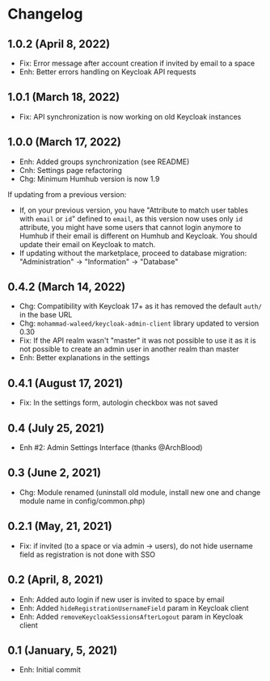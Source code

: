 Changelog
=========

1.0.2 (April 8, 2022)
--------------------
- Fix: Error message after account creation if invited by email to a space
- Enh: Better errors handling on Keycloak API requests


1.0.1 (March 18, 2022)
--------------------
- Fix: API synchronization is now working on old Keycloak instances


1.0.0 (March 17, 2022)
--------------------
- Enh: Added groups synchronization (see README)
- Cnh: Settings page refactoring
- Chg: Minimum Humhub version is now 1.9

If updating from a previous version:
 - If, on your previous version, you have "Attribute to match user tables with `email` or `id`" defined to `email`, as this version now uses only `id` attribute, you might have some users that cannot login anymore to Humhub if their email is different on Humhub and Keycloak. You should update their email on Keycloak to match.
 - If updating without the marketplace, proceed to database migration: "Administration" -> "Information" -> "Database"


0.4.2 (March 14, 2022)
--------------------
- Chg: Compatibility with Keycloak 17+ as it has removed the default `auth/` in the base URL
- Chg: `mohammad-waleed/keycloak-admin-client` library updated to version 0.30
- Fix: If the API realm wasn't "master" it was not possible to use it as it is not possible to create an admin user in another realm than master
- Enh: Better explanations in the settings


0.4.1 (August 17, 2021)
--------------------
- Fix: In the settings form, autologin checkbox was not saved


0.4 (July 25, 2021)
--------------------
- Enh #2: Admin Settings Interface (thanks @ArchBlood)


0.3 (June 2, 2021)
--------------------
- Chg: Module renamed (uninstall old module, install new one and change module name in config/common.php)


0.2.1 (May, 21, 2021)
--------------------
- Fix: if invited (to a space or via admin -> users), do not hide username field as registration is not done with SSO


0.2 (April, 8, 2021)
--------------------
- Enh: Added auto login if new user is invited to space by email
- Enh: Added `hideRegistrationUsernameField` param in Keycloak client
- Enh: Added `removeKeycloakSessionsAfterLogout` param in Keycloak client


0.1 (January, 5, 2021)
--------------------
- Enh: Initial commit